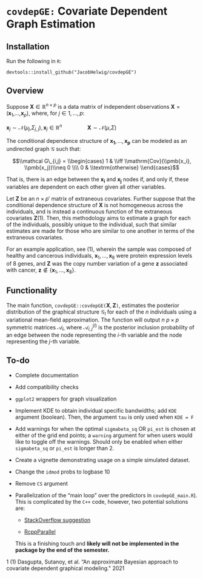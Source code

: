 # `covdepGE:` Covariate Dependent Graph Estimation

## Installation

Run the following in `R`:

`devtools::install_github("JacobHelwig/covdepGE")`

## Overview

Suppose **X** ∈ ℝ<sup>*n* × *p*</sup> is a data matrix of independent
observations **X** = (**x**<sub>1</sub>,...,**x**<sub>*p*</sub>), where,
for *j* ∈ 1, ..., *p*:

**x**<sub>*j*</sub> ∼ 𝒩(*μ*<sub>*j*</sub>,*Σ*<sub>*j*, *j*</sub>), **x**<sub>*j*</sub> ∈ ℝ<sup>*n*</sup>      **X** ∼ 𝒩(*μ*,*Σ*)

The conditional dependence structure of
**x**<sub>**1**</sub>, ..., **x**<sub>**p**</sub> can be modeled as an
undirected graph 𝒢 such that:

$$\\mathcal G\_{i,j} = 
\\begin{cases}
    1 & \\iff \\mathrm{Cov}(\\pmb{x_i}, \\pmb{x_j})\\neq 0 
    \\\\
    0 & \\textrm{otherwise} 
\\end{cases}$$

That is, there is an edge between the **x**<sub>**i**</sub> and
**x**<sub>**j**</sub> nodes if, and only if, these variables are
dependent on each other given all other variables.

Let **Z** be an *n* × *p*′ matrix of extraneous covariates. Further
suppose that the conditional dependence structure of **X** is not
homogeneous across the individuals, and is instead a continuous function
of the extraneous covariates **Z**(1). Then, this methodology aims to
estimate a graph for each of the individuals, possibly unique to the
individual, such that similar estimates are made for those who are
similar to one another in terms of the extraneous covariates.

For an example application, see (1), wherein the sample was composed of
healthy and cancerous individuals,
**x**<sub>1</sub>, ..., **x**<sub>8</sub> were protein expression levels
of 8 genes, and **Z** was the copy number variation of a gene **z**
associated with cancer,
**z** ∉ {**x**<sub>1</sub>, ..., **x**<sub>8</sub>}.

## Functionality

The main function, `covdepGE::covdepGE(`**X**, **Z**`)`, estimates the
posterior distribution of the graphical structure 𝒢<sub>*l*</sub> for
each of the *n* individuals using a variational mean-field
approximation. The function will output *n* *p* × *p* symmetric matrices
𝒜<sub>*l*</sub>, where 𝒜<sub>*i*, *j*</sub><sup>(*l*)</sup> is the
posterior inclusion probability of an edge between the node representing
the *i*-th variable and the node representing the *j*-th variable.

## To-do

-   Complete documentation

-   Add compatibility checks

-   `ggplot2` wrappers for graph visualization

-   Implement KDE to obtain individual specific bandwidths; add `KDE`
    argument (boolean). Then, the argument `tau` is only used when
    `KDE = F`

-   Add warnings for when the optimal `sigmabeta_sq` OR `pi_est` is
    chosen at either of the grid end points; a `warning` argument for
    when users would like to toggle off the warnings. Should only be
    enabled when either `sigmabeta_sq` or `pi_est` is longer than 2.

-   Create a vignette demonstrating usage on a simple simulated dataset.

-   Change the `idmod` probs to logbase 10

-   Remove `CS` argument

-   Parallelization of the “main loop” over the predictors in
    `covdepGE_main.R`). This is complicated by the `C++` code, however,
    two potential solutions are:

    -   <span style="color: blu">[StackOverflow
        suggestion](https://stackoverflow.com/questions/69789634/parallelization-of-rcpp-without-inline-creating-a-local-package?noredirect=1#comment123649680_69789634)</span>

    -   <span
        style="color: blu">[RcppParallel](https://cran.r-project.org/web/packages/RcppParallel/index.html)</span>

    This is a finishing touch and **likely will not be implemented in
    the package by the end of the semester.**

<div class="thebibliography">

1 (1) Dasgupta, Sutanoy, et al. “An approximate Bayesian approach to
covariate dependent graphical modeling." 2021

</div>
